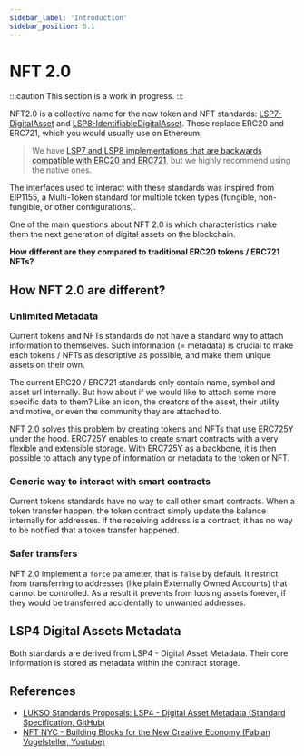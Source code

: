 ```yaml
---
sidebar_label: 'Introduction'
sidebar_position: 5.1
---
```


# NFT 2.0

:::caution This section is a work in progress.
:::

NFT2.0 is a collective name for the new token and NFT standards: [LSP7-DigitalAsset](https://github.com/lukso-network/LIPs/blob/main/LSPs/LSP-7-DigitalAsset.md) and [LSP8-IdentifiableDigitalAsset](https://github.com/lukso-network/LIPs/blob/main/LSPs/LSP-8-IdentifiableDigitalAsset.md). These replace ERC20 and ERC721, which you would usually use on Ethereum.

> We have [LSP7 and LSP8 implementations that are backwards compatible with ERC20 and ERC721](https://github.com/lukso-network/lsp-universalprofile-smart-contracts/tree/main/contracts), but we highly recommend using the native ones.

The interfaces used to interact with these standards was inspired from EIP1155, a Multi-Token standard for multiple token types (fungible, non-fungible, or other configurations).

One of the main questions about NFT 2.0 is which characteristics make them the next generation of digital assets on the blockchain.

**How different are they compared to traditional ERC20 tokens / ERC721 NFTs?**

## How NFT 2.0 are different?

### Unlimited Metadata

Current tokens and NFTs standards do not have a standard way to attach information to themselves. Such information (= metadata) is crucial to make each tokens / NFTs as descriptive as possible, and make them unique assets on their own.

The current ERC20 / ERC721 standards only contain name, symbol and asset url internally. But how about if we would like to attach some more specific data to them? Like an icon, the creators of the asset, their utility and motive, or even the community they are attached to.

NFT 2.0 solves this problem by creating tokens and NFTs that use ERC725Y under the hood. ERC725Y enables to create smart contracts with a very flexible and extensible storage. With ERC725Y as a backbone, it is then possible to attach any type of information or metadata to the token or NFT.

### Generic way to interact with smart contracts

Current tokens standards have no way to call other smart contracts. When a token transfer happen, the token contract simply update the balance internally for addresses. If the receiving address is a contract, it has no way to be notified that a token transfer happened.

### Safer transfers

NFT 2.0 implement a `force` parameter, that is `false` by default. It restrict from transferring to addresses (like plain Externally Owned Accounts) that cannot be controlled. As a result it prevents from loosing assets forever, if they would be transferred accidentally to unwanted addresses.

## LSP4 Digital Assets Metadata

Both standards are derived from LSP4 - Digital Asset Metadata. Their core information is stored as metadata within the contract storage.

## References

- [LUKSO Standards Proposals: LSP4 - Digital Asset Metadata (Standard Specification, GitHub)](https://github.com/lukso-network/LIPs/blob/master/LSPs/LSP-4-DigitalCertificate.md)
- [NFT NYC - Building Blocks for the New Creative Economy (Fabian Vogelsteller, Youtube)](https://www.youtube.com/watch?v=skA4Y-vvt5s&t=2s)
